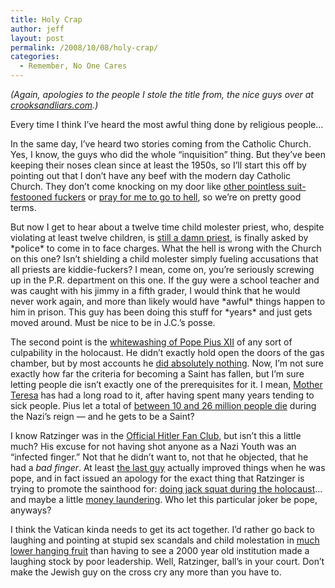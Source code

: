 ```yaml
---
title: Holy Crap
author: jeff
layout: post
permalink: /2008/10/08/holy-crap/
categories:
  - Remember, No One Cares
---
```


*(Again, apologies to the people I stole the title from, the nice guys over at [crooksandliars.com][1].)*

 [1]: http://www.crooksandliars.com/

Every time I think I’ve heard the most awful thing done by religious people…

In the same day, I’ve heard two stories coming from the Catholic Church. Yes, I know, the guys who did the whole “inquisition” thing. But they’ve been keeping their noses clean since at least the 1950s, so I’ll start this off by pointing out that I don’t have any beef with the modern day Catholic Church. They don’t come knocking on my door like [other pointless suit-festooned fuckers][2] or [pray for me to go to hell][3], so we’re on pretty good terms.

 [2]: http://www.bible.ca/jw.htm
 [3]: http://samuraimohel.wordpress.com/2008/03/26/messianic-jewish-hate-campaign-against-real-jews-in-full-swing/

But now I get to hear about a twelve time child molester priest, who, despite violating at least twelve children, is [still a damn priest][4], is finally asked by \*police\* to come in to face charges. What the hell is wrong with the Church on this one? Isn’t shielding a child molester simply fueling accusations that all priests are kiddie-fuckers? I mean, come on, you’re seriously screwing up in the P.R. department on this one. If the guy were a school teacher and was caught with his jimmy in a fifth grader, I would think that he would never work again, and more than likely would have \*awful\* things happen to him in prison. This guy has been doing this stuff for \*years\* and just gets moved around. Must be nice to be in J.C.’s posse.

 [4]: http://www.courant.com/news/local/statewire/hc-07070848.apds.m0962.bc-ct--prieoct07,0,4449400.story

The second point is the [whitewashing of Pope Pius XII][5] of any sort of culpability in the holocaust. He didn’t exactly hold open the doors of the gas chamber, but by most accounts he [did absolutely nothing][6]. Now, I’m not sure exactly how far the criteria for becoming a Saint has fallen, but I’m sure letting people die isn’t exactly one of the prerequisites for it. I mean, [Mother Teresa][7] has had a long road to it, after having spent many years tending to sick people. Pius let a total of [between 10 and 26 million people die][8] during the Nazi’s reign — and he gets to be a Saint?

 [5]: http://www.courant.com/news/nationworld/wire/sns-ap-eu-vatican-pius-xii,0,7223261.story
 [6]: http://www.jewishvirtuallibrary.org/jsource/anti-semitism/pius.html
 [7]: http://www.americancatholic.org/Features/teresa/Sainthood.asp
 [8]: http://www.u-s-history.com/pages/h1677.html

I know Ratzinger was in the [Official Hitler Fan Club][9], but isn’t this a little much? His excuse for not having shot anyone as a Nazi Youth was an “infected finger.” Not that he didn’t want to, not that he objected, that he had a *bad finger*. At least [the last guy][10] actually improved things when he was pope, and in fact issued an apology for the exact thing that Ratzinger is trying to promote the sainthood for: [doing jack squat during the holocaust][11]… and maybe a little [money laundering][12]. Who let this particular joker be pope, anyways?

 [9]: http://www.timesonline.co.uk/tol/news/world/article382076.ece
 [10]: http://en.wikipedia.org/wiki/Pope_John_Paul_II
 [11]: http://www.pbs.org/newshour/bb/religion/jan-june98/vatican_4-8.html
 [12]: http://www.fantompowa.net/Flame/the_vatican.htm

I think the Vatican kinda needs to get its act together. I’d rather go back to laughing and pointing at stupid sex scandals and child molestation in [much lower hanging fruit][13] than having to see a 2000 year old institution made a laughing stock by poor leadership. Well, Ratzinger, ball’s in your court. Don’t make the Jewish guy on the cross cry any more than you have to.

 [13]: http://www.watchtowerinformationservice.org/childabuse.htm
